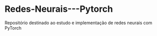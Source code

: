# Redes-Neurais---Pytorch
Repositório destinado ao estudo e implementação de redes neurais com PyTorch
